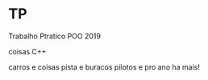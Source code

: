 # TP
Trabalho Ptratico POO 2019

coisas C++

carros e coisas
pista e buracos
pilotos e pro ano ha mais!
